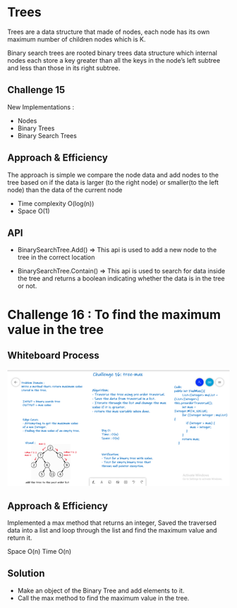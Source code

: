 # Trees

<!-- Short summary or background information -->

Trees are a data structure that made of nodes, each node has its own maximum number of children nodes which is K.

Binary search trees are rooted binary trees data structure which internal nodes each store a key greater than all the keys in the node’s left subtree and less than those in its right subtree.

## Challenge 15

<!-- Description of the challenge -->

New Implementations :

- Nodes
- Binary Trees
- Binary Search Trees


## Approach & Efficiency

<!-- What approach did you take? Why? What is the Big O space/time for this approach? -->

The approach is simple we compare the node data and add nodes to the tree based on if the data is larger (to the right node) or smaller(to the left node) than the data of the current node

- Time complexity O(log(n))
- Space O(1)

## API

<!-- Description of each method publicly available in each of your trees -->

- BinarySearchTree.Add() => This api is used to add a new node to the tree in the correct location

- BinarySearchTree.Contain() => This api is used to search for data inside the tree and returns a boolean indicating whether the data is in the tree or not.

# Challenge 16 : To find the maximum value in the tree

## Whiteboard Process
![challenge16treeMax](challenges/trees/app/src/main/java/trees/challenge16treeMax.PNG)

## Approach & Efficiency
Implemented a max method that returns an integer, Saved the traversed data into a list and loop through the list and find
the maximum value and return it.

Space O(n)
Time O(n)

## Solution
- Make an object of the Binary Tree and add elements to it.
- Call the max method to find the maximum value in the tree.
